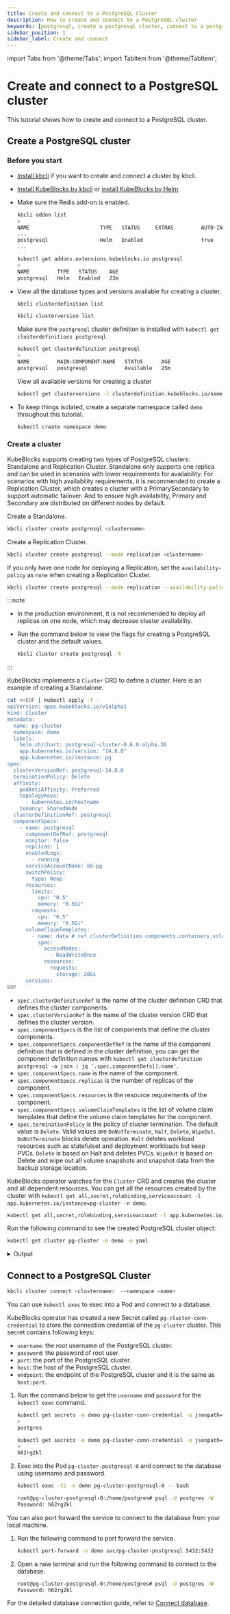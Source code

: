 ```yaml
---
title: Create and connect to a PostgreSQL Cluster
description: How to create and connect to a PostgreSQL cluster
keywords: [postgresql, create a postgresql cluster, connect to a postgresql cluster]
sidebar_position: 1
sidebar_label: Create and connect
---
```


import Tabs from '@theme/Tabs';
import TabItem from '@theme/TabItem';

# Create and connect to a PostgreSQL cluster

This tutorial shows how to create and connect to a PostgreSQL cluster.

## Create a PostgreSQL cluster

### Before you start

* [Install kbcli](./../../installation/install-kbcli.md) if you want to create and connect a cluster by kbcli.
* [Install KubeBlocks by kbcli](./../../installation/install-with-kbcli/install-kubeblocks-with-kbcli.md) or [install KubeBlocks by Helm](./../../installation/install-with-helm/install-kubeblocks-with-helm.md).
* Make sure the Redis add-on is enabled.
  
  <Tabs>

  <TabItem value="kbcli" label="kbcli" default>
  
  ```bash
  kbcli addon list
  >
  NAME                       TYPE   STATUS     EXTRAS         AUTO-INSTALL   INSTALLABLE-SELECTOR
  ...
  postgresql                 Helm   Enabled                   true
  ...
  ```

  </TabItem>

  <TabItem value="kubectl" label="kubectl">

  ```bash
  kubectl get addons.extensions.kubeblocks.io postgresql
  >
  NAME         TYPE   STATUS    AGE
  postgresql   Helm   Enabled   23m
  ```

  </TabItem>
  </Tabs>

* View all the database types and versions available for creating a cluster.

  <Tabs>

  <TabItem value="kbcli" label="kbcli" default>

  ```bash
  kbcli clusterdefinition list

  kbcli clusterversion list
  ```

  </TabItem>

  <TabItem value="kubectl" label="kubectl">
  
  Make sure the `postgresql` cluster definition is installed with `kubectl get clusterdefinitions postgresql`.

  ```bash
  kubectl get clusterdefinition postgresql
  >
  NAME         MAIN-COMPONENT-NAME   STATUS      AGE
  postgresql   postgresql            Available   25m
  ```

  View all available versions for creating a cluster

  ```bash
  kubectl get clusterversions -l clusterdefinition.kubeblocks.io/name=postgresql
  ```

  </TabItem>

  </Tabs>

* To keep things isolated, create a separate namespace called `demo` throughout this tutorial.

  ```bash
  kubectl create namespace demo
  ```

### Create a cluster

KubeBlocks supports creating two types of PostgreSQL clusters: Standalone and Replication Cluster. Standalone only supports one replica and can be used in scenarios with lower requirements for availability. For scenarios with high availability requirements, it is recommended to create a Replication Cluster, which creates a cluster with a PrimarySecondary to support automatic failover. And to ensure high availability, Primary and Secondary are distributed on different nodes by default.

<Tabs>

<TabItem value="kbcli" label="kbcli" default>

Create a Standalone.

```bash
kbcli cluster create postgresql <clustername>
```

Create a Replication Cluster.

```bash
kbcli cluster create postgresql --mode replication <clustername>
```

If you only have one node for deploying a Replication, set the `availability-policy` as `none` when creating a Replication Cluster.

```bash
kbcli cluster create postgresql --mode replication --availability-policy none <clustername>
```

:::note

* In the production environment, it is not recommended to deploy all replicas on one node, which may decrease cluster availability.
* Run the command below to view the flags for creating a PostgreSQL cluster and the default values.
  
  ```bash
  kbcli cluster create postgresql -h
  ```

:::

</TabItem>

<TabItem value="kubectl" label="kubectl">

KubeBlocks implements a `Cluster` CRD to define a cluster. Here is an example of creating a Standalone.

  ```bash
  cat <<EOF | kubectl apply -f -
  apiVersion: apps.kubeblocks.io/v1alpha1
  kind: Cluster
  metadata:
    name: pg-cluster
    namespace: demo
    labels: 
      helm.sh/chart: postgresql-cluster-0.6.0-alpha.36
      app.kubernetes.io/version: "14.8.0"
      app.kubernetes.io/instance: pg
  spec:
    clusterVersionRef: postgresql-14.8.0
    terminationPolicy: Delete  
    affinity:
      podAntiAffinity: Preferred
      topologyKeys:
        - kubernetes.io/hostname
      tenancy: SharedNode
    clusterDefinitionRef: postgresql
    componentSpecs:
      - name: postgresql
        componentDefRef: postgresql      
        monitor: false      
        replicas: 1
        enabledLogs:
          - running
        serviceAccountName: kb-pg
        switchPolicy:
          type: Noop      
        resources:
          limits:
            cpu: "0.5"
            memory: "0.5Gi"
          requests:
            cpu: "0.5"
            memory: "0.5Gi"      
        volumeClaimTemplates:
          - name: data # ref clusterDefinition components.containers.volumeMounts.name
            spec:
              accessModes:
                - ReadWriteOnce
              resources:
                requests:
                  storage: 20Gi      
        services:
  EOF
  ```

* `spec.clusterDefinitionRef` is the name of the cluster definition CRD that defines the cluster components.
* `spec.clusterVersionRef` is the name of the cluster version CRD that defines the cluster version.
* `spec.componentSpecs` is the list of components that define the cluster components.
* `spec.componnetSpecs.componentDefRef` is the name of the component definition that is defined in the cluster definition, you can get the component definition names with `kubectl get clusterdefinition postgresql -o json | jq '.spec.componentDefs[].name'`.
* `spec.componentSpecs.name` is the name of the component.
* `spec.componentSpecs.replicas` is the number of replicas of the component.
* `spec.componentSpecs.resources` is the resource requirements of the component.
* `spec.componentSpecs.volumeClaimTemplates` is the list of volume claim templates that define the volume claim templates for the component.
* `spec.terminationPolicy` is the policy of cluster termination. The default value is `Delete`. Valid values are `DoNotTerminate`, `Halt`, `Delete`, `WipeOut`. `DoNotTerminate` blocks delete operation. `Halt` deletes workload resources such as statefulset and deployment workloads but keep PVCs. `Delete` is based on Halt and deletes PVCs. `WipeOut` is based on Delete and wipe out all volume snapshots and snapshot data from the backup storage location.

KubeBlocks operator watches for the `Cluster` CRD and creates the cluster and all dependent resources. You can get all the resources created by the cluster with `kubectl get all,secret,rolebinding,serviceaccount -l app.kubernetes.io/instance=pg-cluster -n demo`.

```bash
kubectl get all,secret,rolebinding,serviceaccount -l app.kubernetes.io/instance=pg-cluster -n demo
```

Run the following command to see the created PostgreSQL cluster object:

```bash
kubectl get cluster pg-cluster -n demo -o yaml
```

<details>

<summary>Output</summary>

```yaml
apiVersion: apps.kubeblocks.io/v1alpha1
kind: Cluster
metadata:
  annotations:
    kubectl.kubernetes.io/last-applied-configuration: |
      {"apiVersion":"apps.kubeblocks.io/v1alpha1","kind":"Cluster","metadata":{"annotations":{},"labels":{"app.kubernetes.io/instance":"pg","app.kubernetes.io/version":"14.8.0","helm.sh/chart":"postgresql-cluster-0.6.0-alpha.36"},"name":"pg-cluster","namespace":"demo"},"spec":{"affinity":{"podAntiAffinity":"Preferred","tenancy":"SharedNode","topologyKeys":["kubernetes.io/hostname"]},"clusterDefinitionRef":"postgresql","clusterVersionRef":"postgresql-14.8.0","componentSpecs":[{"componentDefRef":"postgresql","enabledLogs":["running"],"monitor":false,"name":"postgresql","replicas":1,"resources":{"limits":{"cpu":"0.5","memory":"0.5Gi"},"requests":{"cpu":"0.5","memory":"0.5Gi"}},"serviceAccountName":"kb-pg","services":null,"switchPolicy":{"type":"Noop"},"volumeClaimTemplates":[{"name":"data","spec":{"accessModes":["ReadWriteOnce"],"resources":{"requests":{"storage":"20Gi"}}}}]}],"terminationPolicy":"Delete"}}
  creationTimestamp: "2023-07-19T07:53:07Z"
  finalizers:
  - cluster.kubeblocks.io/finalizer
  generation: 1
  labels:
    app.kubernetes.io/instance: pg
    app.kubernetes.io/version: 14.8.0
    clusterdefinition.kubeblocks.io/name: postgresql
    clusterversion.kubeblocks.io/name: postgresql-14.8.0
    helm.sh/chart: postgresql-cluster-0.6.0-alpha.36
  name: pg-cluster
  namespace: demo
  resourceVersion: "8618"
  uid: c9f73d21-b79b-4956-aad0-a4e677cb8ba1
spec:
  affinity:
    podAntiAffinity: Preferred
    tenancy: SharedNode
    topologyKeys:
    - kubernetes.io/hostname
  clusterDefinitionRef: postgresql
  clusterVersionRef: postgresql-14.8.0
  componentSpecs:
  - componentDefRef: postgresql
    enabledLogs:
    - running
    monitor: false
    name: postgresql
    noCreatePDB: false
    replicas: 1
    resources:
      limits:
        cpu: "0.5"
        memory: 0.5Gi
      requests:
        cpu: "0.5"
        memory: 0.5Gi
    serviceAccountName: kb-pg
    switchPolicy:
      type: Noop
    volumeClaimTemplates:
    - name: data
      spec:
        accessModes:
        - ReadWriteOnce
        resources:
          requests:
            storage: 20Gi
  terminationPolicy: Delete
status:
  clusterDefGeneration: 2
  components:
    postgresql:
      phase: Running
      podsReady: true
      podsReadyTime: "2023-07-19T07:53:43Z"
      replicationSetStatus:
        primary:
          pod: pg-cluster-postgresql-0
  conditions:
  - lastTransitionTime: "2023-07-19T07:53:07Z"
    message: 'The operator has started the provisioning of Cluster: pg-cluster'
    observedGeneration: 1
    reason: PreCheckSucceed
    status: "True"
    type: ProvisioningStarted
  - lastTransitionTime: "2023-07-19T07:53:07Z"
    message: Successfully applied for resources
    observedGeneration: 1
    reason: ApplyResourcesSucceed
    status: "True"
    type: ApplyResources
  - lastTransitionTime: "2023-07-19T07:53:43Z"
    message: all pods of components are ready, waiting for the probe detection successful
    reason: AllReplicasReady
    status: "True"
    type: ReplicasReady
  - lastTransitionTime: "2023-07-19T07:53:43Z"
    message: 'Cluster: pg-cluster is ready, current phase is Running'
    reason: ClusterReady
    status: "True"
    type: Ready
  observedGeneration: 1
  phase: Running
```

</details>

</TabItem>

</Tabs>

## Connect to a PostgreSQL Cluster

<Tabs>

<TabItem value="kbcli" label="kbcli" default>

```bash
kbcli cluster connect <clustername>  --namespace <name>
```

</TabItem>

<TabItem value="kubectl" label="kubectl">

You can use `kubectl exec` to exec into a Pod and connect to a database.

KubeBlocks operator has created a new Secret called `pg-cluster-conn-credential` to store the connection credential of the `pg-cluster` cluster. This secret contains following keys:

* `username`: the root username of the PostgreSQL cluster.
* `password`: the password of root user.
* `port`: the port of the PostgreSQL cluster.
* `host`: the host of the PostgreSQL cluster.
* `endpoint`: the endpoint of the PostgreSQL cluster and it is the same as `host:port`.

1. Run the command below to get the `username` and `password` for the `kubectl exec` command.

   ```bash
   kubectl get secrets -n demo pg-cluster-conn-credential -o jsonpath='{.data.\username}' | base64 -d
   >
   postgres

   kubectl get secrets -n demo pg-cluster-conn-credential -o jsonpath='{.data.\password}' | base64 -d
   >
   h62rg2kl
   ```

2. Exec into the Pod `pg-cluster-postgresql-0` and connect to the database using username and password.

   ```bash
   kubectl exec -ti -n demo pg-cluster-postgresql-0 -- bash

   root@pg-cluster-postgresql-0:/home/postgres# psql -U postgres -W
   Password: h62rg2kl
   ```

</TabItem>

<TabItem value="port-forward" label="prot-forward">

You can also port forward the service to connect to the database from your local machine.

1. Run the following command to port forward the service.

   ```bash
   kubectl port-forward -n demo svc/pg-cluster-postgresql 5432:5432 
   ```

2. Open a new terminal and run the following command to connect to the database.

   ```bash
   root@pg-cluster-postgresql-0:/home/postgres# psql -U postgres -W
   Password: h62rg2kl
   ```

</TabItem>

</Tabs>

For the detailed database connection guide, refer to [Connect database](./../../connect_database/overview-of-database-connection.md).
